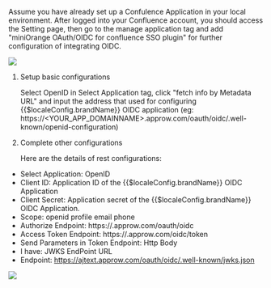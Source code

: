 <IntegrationDetailCard title="Before Start configuring Confluence on Approw">

Assume you have already set up a Confulence Application in your local environment. After logged into your Confluence account, you should access the Setting page, then go to the manage application tag and add  "miniOrange OAuth/OIDC for confluence SSO plugin" for further configuration of integrating OIDC.

![](~@imagesZhCn/integration/confluence/step1.png)

</IntegrationDetailCard>
<IntegrationDetailCard title="Setup basic configurations of OpenID Connection">

1. Setup basic configurations

   Select OpenID in Select Application tag, click "fetch info by Metadata URL" and input the address that used for configuring {{$localeConfig.brandName}} OIDC application (eg: https://<YOUR_APP_DOMAINNAME>.approw.com/oauth/oidc/.well-known/openid-configuration)

2. Complete other configurations

   Here are the details of rest configurations:

- Select Application: OpenID
- Client ID: Application ID of the {{$localeConfig.brandName}} OIDC Application
- Client Secret: Application secret of the {{$localeConfig.brandName}} OIDC Application.
- Scope: openid profile email phone
- Authorize Endpoint: https://<YOUR-APP-DOMAINNAME>.approw.com/oauth/oidc
- Access Token Endpoint: https://<YOUR-APP-DOMAINNAME>.approw.com/oidc/token
- Send Parameters in Token Endpoint: Http Body
- I have: JWKS EndPoint URL
- Endpoint: https://ajtext.approw.com/oauth/oidc/.well-known/jwks.json

![](~@imagesZhCn/integration/confluence/step2.png)

</IntegrationDetailCard>

